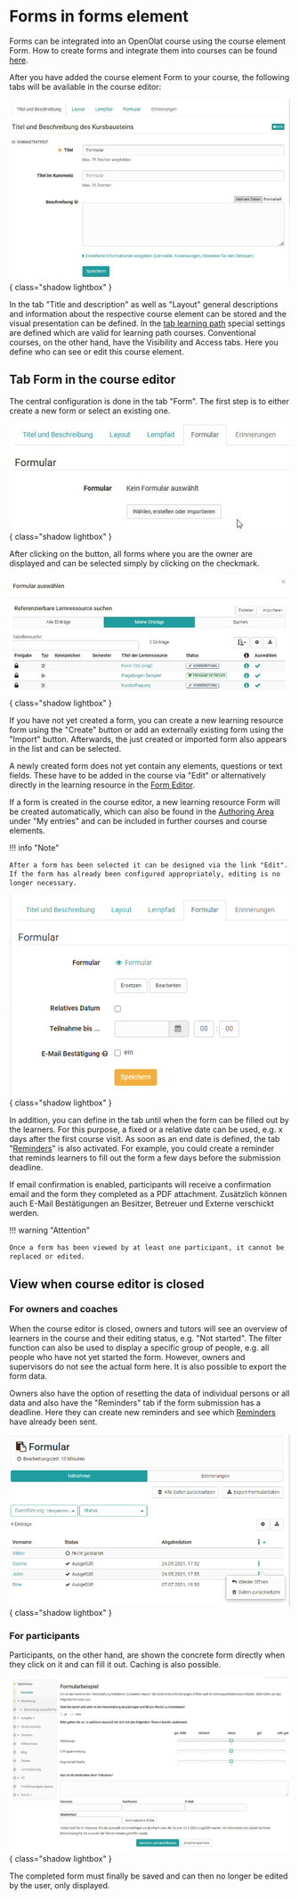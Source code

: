 # Forms in forms element

Forms can be integrated into an OpenOlat course using the course element Form. How to create forms and integrate them into courses can be found [here](Three_Steps_to_your_Form.md).

After you have added the course element Form to your course, the following tabs will be available in the course editor:

![Form Tabs](assets/Formular_Tabs1.jpg){ class="shadow lightbox" }

In the tab "Title and description" as well as "Layout" general descriptions and information about the respective course element can be stored and the visual presentation can be defined. In the [tab learning path](../course_create/Learning_path_course_-_Course_editor.md) special settings are defined which are valid for learning path courses. Conventional courses, on the other hand, have the Visibility and Access tabs. Here you define who can see or edit this course element.

## Tab Form in the course editor

The central configuration is done in the tab "Form". The first step is to either create a new form or select an existing one.

![Select form](assets/Formular_waehlen.jpg){ class="shadow lightbox" }

After clicking on the button, all forms where you are the owner are displayed and can be selected simply by clicking on the checkmark.

![Form selection dialog](assets/Formular_auswahlmenue1.jpg){ class="shadow lightbox" }

If you have not yet created a form, you can create a new learning resource form using the "Create" button or add an externally existing form using the "Import" button. Afterwards, the just created or imported form also appears in the list and can be selected.

A newly created form does not yet contain any elements, questions or text fields. These have to be added in the course via "Edit" or alternatively directly in the learning resource in the [Form Editor](../forms/Form_editor_Questionnaire_editor.md).

If a form is created in the course editor, a new learning resource Form will be created automatically, which can also be found in the [Authoring Area](../authoring/index.de.md) under "My entries" and can be included in further courses and course elements.

!!! info "Note"

    After a form has been selected it can be designed via the link "Edit". If the form has already been configured appropriately, editing is no longer necessary.

![Form Configuration](assets/Formular_Tab2.png){ class="shadow lightbox" }

In addition, you can define in the tab until when the form can be filled out by the learners. For this purpose, a fixed or a relative date can be used, e.g. x days after the first course visit. As soon as an end date is defined, the tab "[Reminders](../course_operation/Course_Reminders.md)" is also activated. For example, you could create a reminder that reminds learners to fill out the form a few days before the submission deadline. 

If email confirmation is enabled, participants will receive a confirmation email and the form they completed as a PDF attachment. Zusätzlich können auch E-Mail Bestätigungen an Besitzer, Betreuer und Externe verschickt werden. 

!!! warning "Attention"

    Once a form has been viewed by at least one participant, it cannot be replaced or edited.

## View when course editor is closed

### For owners and coaches

When the course editor is closed, owners and tutors will see an overview of learners in the course and their editing status, e.g. "Not started". The filter function can also be used to display a specific group of people, e.g. all people who have not yet started the form. However, owners and supervisors do not see the actual form here. It is also possible to export the form data.

Owners also have the option of resetting the data of individual persons or all data and also have the "Reminders" tab if the form submission has a deadline. Here they can create new reminders and see which [Reminders](../course_operation/Course_Reminders.md) have already been sent.

![Form participant list](assets/Fromular_kursrun.png){ class="shadow lightbox" }

### For participants

Participants, on the other hand, are shown the concrete form directly when they click on it and can fill it out. Caching is also possible.

![Form course run example](assets/Formular_Beispiel_Kurs.jpg){ class="shadow lightbox" }

The completed form must finally be saved and can then no longer be edited by the user, only displayed.
